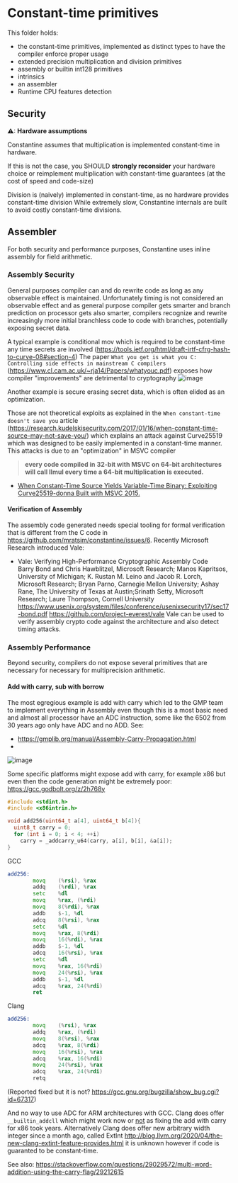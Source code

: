 # Constant-time primitives

This folder holds:

- the constant-time primitives, implemented as distinct types
  to have the compiler enforce proper usage
- extended precision multiplication and division primitives
- assembly or builtin int128 primitives
- intrinsics
- an assembler
- Runtime CPU features detection

## Security

⚠: **Hardware assumptions**

  Constantine assumes that multiplication is implemented
  constant-time in hardware.

  If this is not the case,
  you SHOULD **strongly reconsider** your hardware choice or
  reimplement multiplication with constant-time guarantees
  (at the cost of speed and code-size)

Division is (naively) implemented in constant-time,
as no hardware provides constant-time division
While extremely slow, Constantine internals are built to avoid costly constant-time divisions.

## Assembler

For both security and performance purposes, Constantine uses inline assembly for field arithmetic.

### Assembly Security

General purposes compiler can and do rewrite code as long as any observable effect is maintained. Unfortunately timing is not considered an observable effect and as general purpose compiler gets smarter and branch prediction on processor gets also smarter, compilers recognize and rewrite increasingly more initial branchless code to code with branches, potentially exposing secret data.

A typical example is conditional mov which is required to be constant-time any time secrets are involved (https://tools.ietf.org/html/draft-irtf-cfrg-hash-to-curve-08#section-4)
The paper `What you get is what you C: Controlling side effects in mainstream C compilers` (https://www.cl.cam.ac.uk/~rja14/Papers/whatyouc.pdf) exposes how compiler "improvements" are detrimental to cryptography
![image](https://user-images.githubusercontent.com/22738317/83965485-60cf4f00-a8b4-11ea-866f-4cc8e742f7a8.png)

Another example is secure erasing secret data, which is often elided as an optimization.

Those are not theoretical exploits as explained in the `When constant-time doesn't save you` article (https://research.kudelskisecurity.com/2017/01/16/when-constant-time-source-may-not-save-you/) which explains an attack against Curve25519 which was designed to be easily implemented in a constant-time manner.
This attacks is due to an "optimization" in MSVC compiler
> **every code compiled in 32-bit with MSVC on 64-bit architectures will call llmul every time a 64-bit multiplication is executed.**
- [When Constant-Time Source Yields Variable-Time Binary: Exploiting Curve25519-donna Built with MSVC 2015.](https://infoscience.epfl.ch/record/223794/files/32_1.pdf)

#### Verification of Assembly

The assembly code generated needs special tooling for formal verification that is different from the C code in https://github.com/mratsim/constantine/issues/6.
Recently Microsoft Research introduced Vale:
- Vale: Verifying High-Performance  Cryptographic Assembly Code\
  Barry Bond and Chris Hawblitzel, Microsoft Research; Manos Kapritsos,  University of Michigan; K. Rustan M. Leino and Jacob R. Lorch, Microsoft Research;  Bryan Parno, Carnegie Mellon University; Ashay Rane, The University of Texas at Austin;Srinath Setty, Microsoft Research; Laure Thompson, Cornell University\
  https://www.usenix.org/system/files/conference/usenixsecurity17/sec17-bond.pdf
  https://github.com/project-everest/vale
Vale can be used to verify assembly crypto code against the architecture and also detect timing attacks.

### Assembly Performance

Beyond security, compilers do not expose several primitives that are necessary for necessary for multiprecision arithmetic.

#### Add with carry, sub with borrow

The most egregious example is add with carry which led to the GMP team to implement everything in Assembly even though this is a most basic need and almost all processor have an ADC instruction, some like the 6502 from 30 years ago only have ADC and no ADD.
See:
- https://gmplib.org/manual/Assembly-Carry-Propagation.html
-
![image](https://user-images.githubusercontent.com/22738317/83965806-8f4e2980-a8b6-11ea-9fbb-719e42d119dc.png)

Some specific platforms might expose add with carry, for example x86 but even then the code generation might be extremely poor: https://gcc.godbolt.org/z/2h768y
```C
#include <stdint.h>
#include <x86intrin.h>

void add256(uint64_t a[4], uint64_t b[4]){
  uint8_t carry = 0;
  for (int i = 0; i < 4; ++i)
    carry = _addcarry_u64(carry, a[i], b[i], &a[i]);
}
```
GCC
```asm
add256:
        movq    (%rsi), %rax
        addq    (%rdi), %rax
        setc    %dl
        movq    %rax, (%rdi)
        movq    8(%rdi), %rax
        addb    $-1, %dl
        adcq    8(%rsi), %rax
        setc    %dl
        movq    %rax, 8(%rdi)
        movq    16(%rdi), %rax
        addb    $-1, %dl
        adcq    16(%rsi), %rax
        setc    %dl
        movq    %rax, 16(%rdi)
        movq    24(%rsi), %rax
        addb    $-1, %dl
        adcq    %rax, 24(%rdi)
        ret
```
Clang
```asm
add256:
        movq    (%rsi), %rax
        addq    %rax, (%rdi)
        movq    8(%rsi), %rax
        adcq    %rax, 8(%rdi)
        movq    16(%rsi), %rax
        adcq    %rax, 16(%rdi)
        movq    24(%rsi), %rax
        adcq    %rax, 24(%rdi)
        retq
```
(Reported fixed but it is not? https://gcc.gnu.org/bugzilla/show_bug.cgi?id=67317)

And no way to use ADC for ARM architectures with GCC.
Clang does offer `__builtin_addcll` which might work now or [not](https://stackoverflow.com/questions/33690791/producing-good-add-with-carry-code-from-clang) as fixing the add with carry for x86 took years. Alternatively Clang does offer new arbitrary width integer since a month ago, called ExtInt http://blog.llvm.org/2020/04/the-new-clang-extint-feature-provides.html it is unknown however if code is guaranted to be constant-time.

See also: https://stackoverflow.com/questions/29029572/multi-word-addition-using-the-carry-flag/29212615

